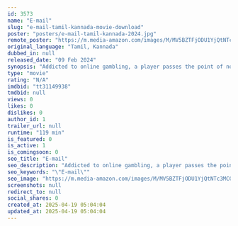 ```yaml
---
id: 3573
name: "E-mail"
slug: "e-mail-tamil-kannada-movie-download"
poster: "posters/e-mail-tamil-kannada-2024.jpg"
remote_poster: "https://m.media-amazon.com/images/M/MV5BZTFjODU1YjQtNTc3MC00MTgwLWI5MjMtY2VlYTU3MTFhMDEzXkEyXkFqcGc@._V1_SX300.jpg"
original_language: "Tamil, Kannada"
dubbed_in: null
released_date: "09 Feb 2024"
synopsis: "Addicted to online gambling, a player passes the point of no return and spirals out of control, leading to extreme actions and consequences."
type: "movie"
rating: "N/A"
imdbid: "tt31149938"
tmdbid: null
views: 0
likes: 0
dislikes: 0
author_id: 1
trailer_url: null
runtime: "119 min"
is_featured: 0
is_active: 1
is_comingsoon: 0
seo_title: "E-mail"
seo_description: "Addicted to online gambling, a player passes the point of no return and spirals out of control, leading to extreme actions and consequences."
seo_keywords: "\"E-mail\""
seo_image: "https://m.media-amazon.com/images/M/MV5BZTFjODU1YjQtNTc3MC00MTgwLWI5MjMtY2VlYTU3MTFhMDEzXkEyXkFqcGc@._V1_SX300.jpg"
screenshots: null
redirect_to: null
social_shares: 0
created_at: 2025-04-19 05:04:04
updated_at: 2025-04-19 05:04:04
---
```


